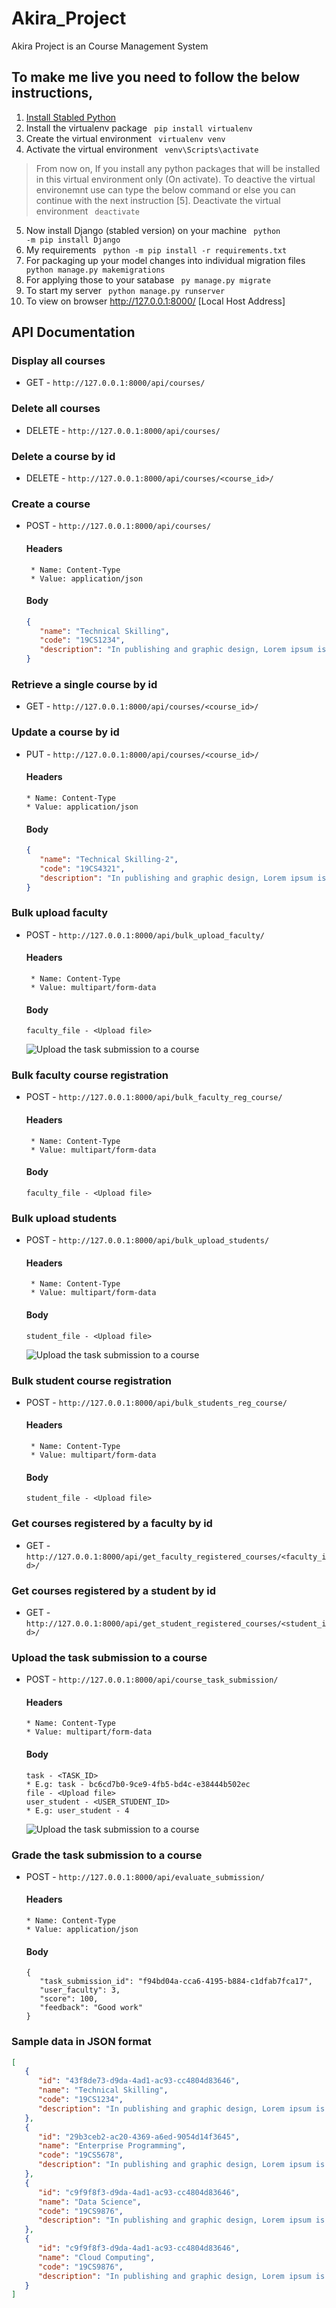 # Akira_Project
Akira Project is an Course Management System

## To make me live you need to follow the below instructions,
1. [Install Stabled Python](https://www.python.org/downloads/windows/)
2. Install the virtualenv package <code> pip install virtualenv </code>
3. Create the virtual environment <code> virtualenv venv </code>
4. Activate the virtual environment <code> venv\Scripts\activate </code>
> From now on, If you install any python packages that will be installed in this virtual environment only (On activate).
> To deactive the virtual environemnt use can type the below command or else you can continue with the next instruction [5].
> Deactivate the virtual environment <code> deactivate </code>
5. Now install Django (stabled version) on your machine <code> python -m pip install Django </code>
5. My requirements <code> python -m pip install -r requirements.txt </code>
6. For packaging up your model changes into individual migration files <code> python manage.py makemigrations </code>
7. For applying those to your satabase <code> py manage.py migrate </code>
8. To start my server <code> python manage.py runserver </code>
9. To view on browser http://127.0.0.1:8000/ [Local Host Address]

## API Documentation
### Display all courses
  * GET - ``` http://127.0.0.1:8000/api/courses/ ```
### Delete all courses
  * DELETE - ``` http://127.0.0.1:8000/api/courses/ ```
### Delete a course by id
   * DELETE - ``` http://127.0.0.1:8000/api/courses/<course_id>/ ```
### Create a course 
  * POST - ``` http://127.0.0.1:8000/api/courses/ ```
      #### Headers
         * Name: Content-Type
         * Value: application/json
      #### Body
      ```JSON
      {
         "name": "Technical Skilling",
         "code": "19CS1234",
         "description": "In publishing and graphic design, Lorem ipsum is a placeholder text commonly used to demonstrate the visual form of a document or a typeface without relying on meaningful content."
      }
      ```
### Retrieve a single course by id
   * GET - ``` http://127.0.0.1:8000/api/courses/<course_id>/ ```
### Update a course by id
   * PUT - ``` http://127.0.0.1:8000/api/courses/<course_id>/ ```
      #### Headers
         * Name: Content-Type
         * Value: application/json
      #### Body
      ```JSON
      {
         "name": "Technical Skilling-2",
         "code": "19CS4321",
         "description": "In publishing and graphic design, Lorem ipsum is a placeholder text commonly used to demonstrate the visual form of a document or a typeface without relying on meaningful content."
      }
      ```
### Bulk upload faculty 
  * POST - ``` http://127.0.0.1:8000/api/bulk_upload_faculty/ ```
      #### Headers
         * Name: Content-Type
         * Value: multipart/form-data
      #### Body
      ```Form [Name - Value]
      faculty_file - <Upload file>
      ```
      ![Upload the task submission to a course](https://raw.githubusercontent.com/4akhilkumar/course_management_system_api/main/API%20Documentation%20files/bulk_upload.jpg?token=GHSAT0AAAAAABTDLBARJD645AS3QBPSKDZYYSPXWZA)

### Bulk faculty course registration 
  * POST - ``` http://127.0.0.1:8000/api/bulk_faculty_reg_course/ ```
      #### Headers
         * Name: Content-Type
         * Value: multipart/form-data
      #### Body
      ```Form [Name - Value]
      faculty_file - <Upload file>
      ```

### Bulk upload students 
  * POST - ``` http://127.0.0.1:8000/api/bulk_upload_students/ ```
      #### Headers
         * Name: Content-Type
         * Value: multipart/form-data
      #### Body
      ```Form [Name - Value]
      student_file - <Upload file>
      ```
      ![Upload the task submission to a course](https://raw.githubusercontent.com/4akhilkumar/course_management_system_api/main/API%20Documentation%20files/bulk_upload(2).jpg?token=GHSAT0AAAAAABTDLBARH2HYG43C7S5XTZGOYSPX2AQ)

### Bulk student course registration 
  * POST - ``` http://127.0.0.1:8000/api/bulk_students_reg_course/ ```
      #### Headers
         * Name: Content-Type
         * Value: multipart/form-data
      #### Body
      ```Form [Name - Value]
      student_file - <Upload file>
      ```

### Get courses registered by a faculty by id
   * GET - ``` http://127.0.0.1:8000/api/get_faculty_registered_courses/<faculty_id>/ ```

### Get courses registered by a student by id
   * GET - ``` http://127.0.0.1:8000/api/get_student_registered_courses/<student_id>/ ```

### Upload the task submission to a course
   * POST - ``` http://127.0.0.1:8000/api/course_task_submission/ ```
      #### Headers
         * Name: Content-Type
         * Value: multipart/form-data
      #### Body
      ```Form [Name - Value]
      task - <TASK_ID>
      * E.g: task - bc6cd7b0-9ce9-4fb5-bd4c-e38444b502ec
      file - <Upload file>
      user_student - <USER_STUDENT_ID>
      * E.g: user_student - 4 
      ```
      ![Upload the task submission to a course](https://raw.githubusercontent.com/4akhilkumar/course_management_system_api/main/API%20Documentation%20files/Upload%20the%20task%20submission%20to%20a%20course.jpg?token=GHSAT0AAAAAABTDLBAQ323QCLN46J4ONLVOYSPWQWA)

### Grade the task submission to a course
   * POST - ``` http://127.0.0.1:8000/api/evaluate_submission/ ```
      #### Headers
         * Name: Content-Type
         * Value: application/json
      #### Body
      ```
      {
         "task_submission_id": "f94bd04a-cca6-4195-b884-c1dfab7fca17",
         "user_faculty": 3,
         "score": 100,
         "feedback": "Good work"
      }
      ```

### Sample data in JSON format

```JSON
[
   {
      "id": "43f8de73-d9da-4ad1-ac93-cc4804d83646",
      "name": "Technical Skilling",
      "code": "19CS1234",
      "description": "In publishing and graphic design, Lorem ipsum is a placeholder text commonly used to demonstrate the visual form of a document or a typeface without relying on meaningful content."
   },
   {
      "id": "29b3ceb2-ac20-4369-a6ed-9054d14f3645",
      "name": "Enterprise Programming",
      "code": "19CS5678",
      "description": "In publishing and graphic design, Lorem ipsum is a placeholder text commonly used to demonstrate the visual form of a document or a typeface without relying on meaningful content."
   },
   {
      "id": "c9f9f8f3-d9da-4ad1-ac93-cc4804d83646",
      "name": "Data Science",
      "code": "19CS9876",
      "description": "In publishing and graphic design, Lorem ipsum is a placeholder text commonly used to demonstrate the visual form of a document or a typeface without relying on meaningful content."
   },
   {
      "id": "c9f9f8f3-d9da-4ad1-ac93-cc4804d83646",
      "name": "Cloud Computing",
      "code": "19CS9876",
      "description": "In publishing and graphic design, Lorem ipsum is a placeholder text commonly used to demonstrate the visual form of a document or a typeface without relying on meaningful content."
   }
]
```
